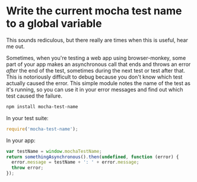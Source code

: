 # Write the current mocha test name to a global variable

This sounds rediculous, but there really are times when this is useful, hear me out.

Sometimes, when you're testing a web app using browser-monkey, some part of your app makes an asynchronous call that ends and throws an error _after_ the end of the test, sometimes during the next test or test after that. This is notoriously difficult to debug because you don't know which test actually caused the error. This simple module notes the name of the test as it's running, so you can use it in your error messages and find out which test caused the failure.

```sh
npm install mocha-test-name
```

In your test suite:

```js
require('mocha-test-name');
```

In your app:

```js
var testName = window.mochaTestName;
return somethingAsynchronous().then(undefined, function (error) {
  error.message = testName + ': ' + error.message;
  throw error;
});
```
